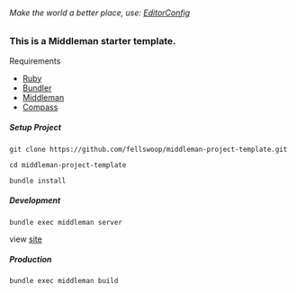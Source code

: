 ###### Make the world a better place, use: [EditorConfig](http://editorconfig.org/)

### This is a Middleman starter template.
Requirements
- [Ruby](https://www.ruby-lang.org/en/)
- [Bundler](http://bundler.io/)
- [Middleman](http://middlemanapp.com/)
- [Compass](http://compass-style.org/)

##### Setup Project
```
git clone https://github.com/fellswoop/middleman-project-template.git
```
```
cd middleman-project-template
```
```
bundle install
```

##### Development
```
bundle exec middleman server
```
view [site](http://0.0.0.0:4567)

##### Production
```
bundle exec middleman build
```
